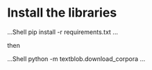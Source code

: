 # Install the libraries
...Shell
pip install -r requirements.txt
...

then

...Shell
python -m textblob.download_corpora
...